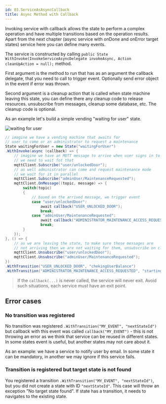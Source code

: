 ```yaml
---
id: 03.ServiceAsAsyncCallback
title: Async Method with Callback
---
```


Invoking service with callback allows the state to perform a complex operation and have multiple transitions based on the operation results. Apart from the next chapter (async service with onDone and onError target states) service here you can define many events.

The service is constructed by calling `public State WithInvoke(InvokeServiceAsyncDelegate invokeAsync, Action cleanUpAction = null);` method.

First argument is the method to run that has as an argument the callback delegate, that you need to call to trigger event. Optionally send error object in the event if error was thrown.

Second argument is a cleanup action that is called when state machine leaving this state, you can define there any cleanup code to release resources. unsubscribe from messages, cleanup some database, etc. The cleanup code is optional.

As an example let's build a simple vending "waiting for user" state.

![waiting for user](https://github.com/serge-sedelnikov/xstate.net/blob/main/Readme_Images/callback-service-pic1.png?raw=true)

```csharp
// imagine we have a vending machine that awaits for
// user to come or an administrator to request a maintenance
State waitingForUser = new State("waitingForUser")
.WithInvoke(async (callback) => {
    // imagine we have an MQTT message to arrive when user signs in to a vending machine
    // we need to wait fot that
    mqttClient.Subscribe("user/unlockedDoor");
    // as well administrator can come and request maintenance mode
    // we wait for it in parallel
    mqttClient.Subscribe("adminUser/MaintenanceRequested");
    mqttClient.OnMessage((topic, message) => {
        switch(topic)
        {
            // based on the arrived message, we trigger event
            case "user/unlockedDoor":
                await callback("USER_UNLOCKED_DOOR");
                break;
            case "adminUser/MaintenanceRequested":
                await callback("ADMINISTRATOR_MAINTENANCE_ACCESS_REQUESTED");
                break;
        }
    });
}, () => { 
    // as we are leaving the state, to make sure those messages are
    // not arriving then we are not waiting for them, unsubscribe on cleanup code
    mqttClient.Unsubscribe("user/unlockedDoor");
    mqttClient.Unsubscribe("adminUser/MaintenanceRequested");
})
.WithTransition("USER_UNLOCKED_DOOR", "chekingUserBalance")
.WithTransition("ADMINISTRATOR_MAINTENANCE_ACCESS_REQUESTED", "startingMaintenanceMode");
```

> If the `callback(...)` is never called, the service will never exit. Avoid such situations, each service must have an exit point.

## Error cases

### No transition was registered

No transition was registered `.WithTransition("MY_EVENT", "nextStateId")` but callback with this event was called `callback("MY_EVENT")` - this is not throwing an error as we think that service can be reused in different states. In some states event is useful, but another states may not care about it.

As an example: we have a service to notify user by email. In some state it can be mandatory, in another we may ignore if this service fails.

### Transition is registered but target state is not found

You registered a transition `.WithTransition("MY_EVENT", "nextStateId")`, but you did not create a state with ID `"nextStateId"`. This case will throw an exception "No target state found". If state has a transition, it needs to navigates to the existing state.